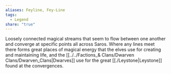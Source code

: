 ```yaml
---
aliases: Feyline, Fey-Line
tags:
  - Legend
share: "true"
---
```


Loosely connected magical streams that seem to flow between one another and converge at specific points all across Saros. Where any lines meet there forms great places of magical energy that the elves use for creating and maintaining life, and the [[../../Factions_& Clans/Dwarven Clans/Dwarven_Clans|Dwarves]] use for the great [[./Leystone|Leystone]] found at the convergences.